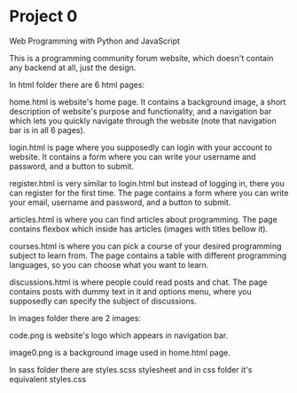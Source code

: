 # Project 0

Web Programming with Python and JavaScript


This is a programming community forum website, which doesn't contain any backend at all, just the design.



In html folder there are 6 html pages:

home.html is website's home page. It contains a background image, a short description of website's purpose and functionality, and a navigation bar which lets you quickly navigate through the website (note that navigation bar is in all 6 pages).

login.html is page where you supposedly can login with your account to website. It contains a form where you can write your username and password, and a button to submit.

register.html is very similar to login.html but instead of logging in, there you can register for the first time. The page contains a form where you can write your email, username and password, and a button to submit.

articles.html is where you can find articles about programming. The page contains flexbox which inside has articles (images with titles bellow it).

courses.html is where you can pick a course of your desired programming subject to learn from. The page contains a table with different programming languages, so you can choose what you want to learn.

discussions.html is where people could read posts and chat. The page contains posts with dummy text in it and options menu, where you supposedly can specify the subject of discussions.


In images folder there are 2 images:

code.png is website's logo which appears in navigation bar.

image0.png is a background image used in home.html page.


In sass folder there are styles.scss stylesheet and in css folder it's equivalent styles.css

